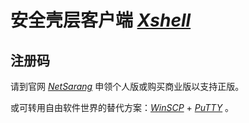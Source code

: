 # 安全壳层客户端 [*Xshell*](https://netsarang.com/xshell/)

## 注册码

请到官网 [*NetSarang*](https://netsarang.com/) 申领个人版或购买商业版以支持正版。

或可转用自由软件世界的替代方案：[*WinSCP*](https://winscp.net/) + [*PuTTY*](https://putty.org/) 。

<!--
  据《中华人民共和国著作权法（2010年2月26日第二次修正版）》第二十二条，
  下述行为及其影响仅可用于“为个人学习、研究或者欣赏”，不得用于其他用途。

  流下了贫穷的泪水 ( TдT)

  经实测，最新版本需要联网验证以激活，下述方法已失效，允悲 (σﾟ∀ﾟ)σ

  1. 访问十分钟邮箱 https://10minutemail.com/
     以获取一个临时邮箱

  2. 另开标签页，访问官方下载页面 https://netsarang.com/zh/xmanager-power-suite-download/
     选择 30 天评估，并使用刚刚获取到的邮箱地址和地址里的用户名

  3. 返回十分钟邮箱标签页，此时应当会收到一封邮件
     邮件内有下载页面地址，形如 https://www.netsarang.com/zh/downloading/?token=*

  4. 访问下载页面地址，醒目处有“begin downloading”超链接，其链接地址形如
     https://cdn.netsarang.net/????????/XmanagerPowerSuite-?.?.????.exe 是试用版，有时间和标签限制
     相应的，形如
     https://cdn.netsarang.net/????????/XmanagerPowerSuite-?.?.????p.exe 是个人版，有标签限制
     https://cdn.netsarang.net/????????/XmanagerPowerSuite-?.?.????r.exe 是注册版
     选择需要的版本并下载

  5. 安装前，若有安装旧版则卸载旧版，并清除注册表
     REG DELETE HKEY_CURRENT_USER\Software\NetSarang /f

  6. 若选择的是注册版，则需要注册码
     下载 Xmanager-keygen.py 并运行，以获取注册码

     一些可能有效的下载地址
     https://github.com/DoubleLabyrinth/Xmanager-keygen
     https://github.com/HeartZhang/Xmanager-keygen

  7. 显然，官方并不认可以此种方式获取到的注册码，所以需要使用一点点额外技术手段来屏蔽联网验证
     使用管理员权限启动你喜爱的文本编辑器，比如 notepad.exe
     打开 %WINDIR%\System32\drivers\etc\hosts 并在其中加入以下内容

     127.0.0.1 sales.netsarang.com
     127.0.0.1 transact.netsarang.com
     127.0.0.1 update.netsarang.com
     127.0.0.1 www.netsarang.com
     127.0.0.1 www.netsarang.co.kr

  8. 安装

  9. 上述行为及其影响仅可用于“为个人学习、研究或者欣赏”，不得用于其他用途。
  -->

